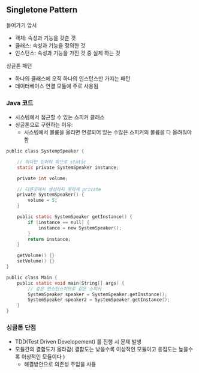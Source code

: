 ## Singletone Pattern
들어가기 앞서  
- 객체: 속성과 기능을 갖춘 것  
- 클래스: 속성과 기능을 정의한 것  
- 인스턴스: 속성과 기능을 가진 것 중 실제 하는 것  

싱글톤 패턴
- 하나의 클래스에 오직 하나의 인스턴스만 가지는 패턴  
- 데이터베이스 연결 모듈에 주로 사용됨

### Java 코드
- 시스템에서 접근할 수 있는 스피커 클래스  
- 싱글톤으로 구현하는 이유:  
    - 시스템에서 볼륨을 올리면 연결되어 있는 수많은 스피커의 볼륨을 다 올려줘야함
```C
public class SystempSpeaker {

    // 하나만 있어야 하므로 static
    static private SystemSpeaker instance;

    private int volume;

    // 다른곳에서 생성하지 못하게 private
    private SystemSpeaker() {
        volume = 5;
    }

    public static SystemSpeaker getInstance() {
        if (instance == null) {
            instance = new SystemSpeaker();
        }
        return instance;
    }

    getVolume() {}
    setVolume() {}
}
```
```C
public class Main {
    public static void main(String[] args) {
        // 같은 인스턴스이므로 같은 스피커
        SystemSpeaker speaker = SystemSpeaker.getInstance();
        SystemSpeaker speaker2 = SystemSpeaker.getInstance();
    }
}
```

### 싱글톤 단점
- TDD(Test Driven Developement) 를 진행 시 문제 발생
- 모듈간의 결합도가 올라감( 결합도는 낮을수록 이상적인 모듈이고 응집도는 높을수록 이상적인 모듈이다 )
    - 해결방안으로 의존성 주입을 사용
